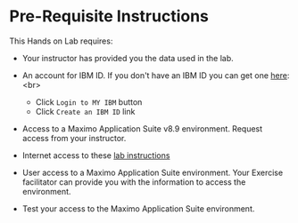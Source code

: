 # Pre-Requisite Instructions

This Hands on Lab requires:

* Your instructor has provided you the data used in the lab.  

* An account for IBM ID.  If you don't have an IBM ID you can get one [here](https://www.ibm.com/account/reg/signup?):<br>

    - Click `Login to MY IBM` button
    - Click `Create an IBM ID` link

* Access to a Maximo Application Suite v8.9 environment. Request access from your instructor. 

* Internet access to these [lab instructions](http://maximo-lab.monitordemo4.ibmmam.com/apm_8.7/)

* User access to a Maximo Application Suite environment.  Your Exercise facilitator can provide you with the information to access the environment.

* Test your access to the Maximo Application Suite environment.




